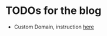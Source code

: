 # TODOs for the blog
* Custom Domain, instruction [here](http://octopress.org/docs/deploying/github/)
